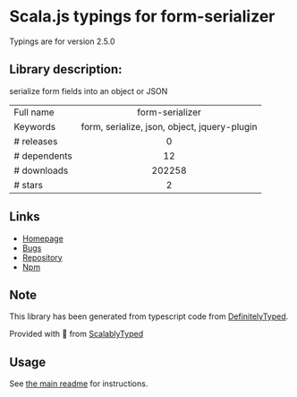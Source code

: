 
# Scala.js typings for form-serializer

Typings are for version 2.5.0

## Library description:
serialize form fields into an object or JSON

|                    |                 |
| ------------------ | :-------------: |
| Full name          | form-serializer |
| Keywords           | form, serialize, json, object, jquery-plugin |
| # releases         | 0 |
| # dependents       | 12 |
| # downloads        | 202258 |
| # stars            | 2 |

## Links
- [Homepage](https://github.com/macek/jquery-serialize-object)
- [Bugs](https://github.com/macek/jquery-serialize-object/issues)
- [Repository](https://github.com/macek/jquery-serialize-object)
- [Npm](https://www.npmjs.com/package/form-serializer)
    


## Note
This library has been generated from typescript code from [DefinitelyTyped](https://definitelytyped.org).

Provided with :purple_heart: from [ScalablyTyped](https://github.com/oyvindberg/ScalablyTyped)

## Usage
See [the main readme](../../readme.md) for instructions.



